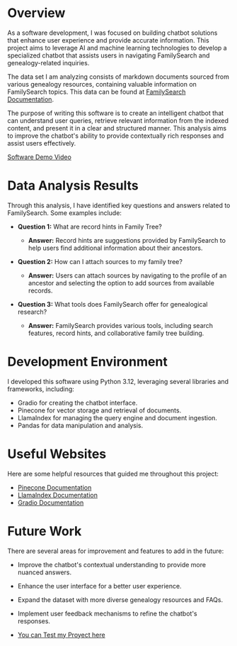 # Overview

As a software development, I was focused on building chatbot solutions that enhance user experience and provide accurate information. This project aims to leverage AI and machine learning technologies to develop a specialized chatbot that assists users in navigating FamilySearch and genealogy-related inquiries.

The data set I am analyzing consists of markdown documents sourced from various genealogy resources, containing valuable information on FamilySearch topics. This data can be found at [FamilySearch Documentation](https://www.familysearch.org/en/help/helpcenter/source-linker-learning-center).

The purpose of writing this software is to create an intelligent chatbot that can understand user queries, retrieve relevant information from the indexed content, and present it in a clear and structured manner. This analysis aims to improve the chatbot's ability to provide contextually rich responses and assist users effectively.

[Software Demo Video](http://youtube.link.goes.here)

# Data Analysis Results

Through this analysis, I have identified key questions and answers related to FamilySearch. Some examples include:

- **Question 1:** What are record hints in Family Tree?

  - **Answer:** Record hints are suggestions provided by FamilySearch to help users find additional information about their ancestors.

- **Question 2:** How can I attach sources to my family tree?

  - **Answer:** Users can attach sources by navigating to the profile of an ancestor and selecting the option to add sources from available records.

- **Question 3:** What tools does FamilySearch offer for genealogical research?
  - **Answer:** FamilySearch provides various tools, including search features, record hints, and collaborative family tree building.

# Development Environment

I developed this software using Python 3.12, leveraging several libraries and frameworks, including:

- Gradio for creating the chatbot interface.
- Pinecone for vector storage and retrieval of documents.
- LlamaIndex for managing the query engine and document ingestion.
- Pandas for data manipulation and analysis.

# Useful Websites

Here are some helpful resources that guided me throughout this project:

- [Pinecone Documentation](https://www.pinecone.io/docs/)
- [LlamaIndex Documentation](https://github.com/jerryjliu/llama_index)
- [Gradio Documentation](https://gradio.app/docs/)

# Future Work

There are several areas for improvement and features to add in the future:

- Improve the chatbot's contextual understanding to provide more nuanced answers.
- Enhance the user interface for a better user experience.
- Expand the dataset with more diverse genealogy resources and FAQs.
- Implement user feedback mechanisms to refine the chatbot's responses.

- [You can Test my Proyect here](https://huggingface.co/spaces/Tapilla/FamilySearchAI)
